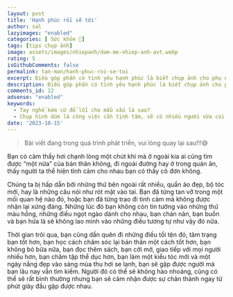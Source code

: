 ```yaml
---
layout: post
title: 'Hạnh phúc rồi sẽ tới'
author: sal
lazyimages: "enabled"
categories: [ Sức khỏe 💪]
tags: [tips chụp ảnh]
image: assets/images/nhiepanh/dam-me-nhiep-anh-avt.webp
rating: 5
isGithubComments: false
permalink: tan-man/hanh-phuc-roi-se-toi
excerpt: Điều góp phần có tình yêu hạnh phúc là biết chụp ảnh cho phụ nữ
description: Điều góp phần có tình yêu hạnh phúc là biết chụp ảnh cho phụ nữ
comments_id: 12
adsense: "enabled"
keywords:
  - Tay nghề kém cứ đổ lỗi cho mẫu xấu là sao?
  - Chụp hình dùm là công việc cần tịnh tâm, sẽ có nhiều người vừa coi hình là chê liền xấu quá chụp lại đi
date: '2023-10-15'
---
```


> Bài viết đang trong quá trình phát triển, vui lòng quay lại sau!!!😅

Bạn có cảm thấy hơi chạnh lòng một chút khi mà ở ngoài kia ai cũng tìm được “một nửa” của bản thân không, đi ngoài đường hay ở trong quán ăn, thấy người ta thể hiện tình cảm cho nhau bạn có thấy cô đơn không.

Chúng ta bị hấp dẫn bởi những thứ bên ngoài rất nhiều, quần áo đẹp, bộ tóc mới, hay là những câu nói như rót mật vào tai. Bạn đã từng tan vỡ trong một mối quan hệ nào đó, hoặc bạn đã từng trao đi tình cảm mà không được nhận lại xứng đáng. Những lúc đó bạn không còn tin tưởng vào những thứ màu hồng, những điều ngọt ngào dành cho nhau, bạn chán nản, bạn buồn và bạn hứa là sẽ không lao mình vào những điều tương tự như vậy đó nữa.

Thời gian trôi qua, bạn cũng dần quên đi những điều tồi tện đó, tâm trạng bạn tốt hơn, bạn học cách chăm sóc lại bản thân một cách tốt hơn, bạn không bỏ bữa nữa, bạn đọc thêm sách, bạn cởi mở, giao tiếp với mọi người nhiều hơn, bạn chăm tập thể dục hơn, bạn làm một kiểu tóc mới và một ngày nắng đẹp vào sáng mùa thu hơi se lạnh, bạn sẽ gặp được người mà bạn lâu nay vẫn tìm kiếm. Người đó có thể sẽ không hào nhoáng, cũng có thể sẽ rất bình thường nhưng bạn sẽ cảm nhận được sự chân thành ngay từ phút giây đầu gặp được nhau.
